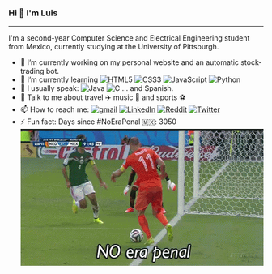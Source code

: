 ### Hi 👋  I'm Luis
---
I'm a second-year Computer Science and Electrical Engineering student from Mexico, currently studying at the University of Pittsburgh.

- 🔭 I’m currently working on my personal website and an automatic stock-trading bot. 
- 🌱 I’m currently learning ![HTML5](https://img.shields.io/badge/HTML5-E34F26?style=for-the-badge&logo=html5&logoColor=white) ![CSS3](https://img.shields.io/badge/CSS3-1572B6?style=for-the-badge&logo=css3&logoColor=white) ![JavaScript](https://img.shields.io/badge/JavaScript-323330?style=for-the-badge&logo=javascript&logoColor=F7DF1E) ![Python](https://img.shields.io/badge/Python-FFD43B?style=for-the-badge&logo=python&logoColor=darkgreen)
- 🌳 I usually speak: ![Java](https://img.shields.io/badge/Java-ED8B00?style=for-the-badge&logo=java&logoColor=white) ![C](https://img.shields.io/badge/C-00599C?style=for-the-badge&logo=c&logoColor=white) ... and Spanish.
- 💬 Talk to me about travel ✈️   music 🎸  and sports ⚽
- 📫 How to reach me: [![gmail](https://img.shields.io/badge/Gmail-D14836?style=for-the-badge&logo=gmail&logoColor=white)](mailto:ljcasmar0o0@gmail.com) [![LinkedIn](https://img.shields.io/badge/LinkedIn-0077B5?style=for-the-badge&logo=linkedin&logoColor=white)](https://www.linkedin.com/in/luis-castellanos0o0) [![Reddit](https://img.shields.io/badge/Reddit-FF4500?style=for-the-badge&logo=reddit&logoColor=white)](https://www.reddit.com/user/lxcasmar) [![Twitter](https://img.shields.io/badge/Twitter-1DA1F2?style=for-the-badge&logo=twitter&logoColor=white)](https://twitter.com/LuisCas0o0)
- ⚡ Fun fact: Days since #NoEraPenal 🇲🇽: 3050
<br>![](noerapenal.gif) 
